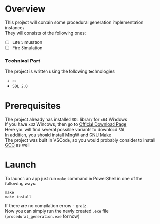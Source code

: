 # Overview
This project will contain some procedural generation implementation instances\
They will consists of the following ones:
- [ ] Life Simulation
- [ ] Fire Simulation
### Technical Part
The project is written using the following technologies:
- `C++`
- `SDL 2.0`
# Prerequisites
The project already has installed `SDL` library for `x64` Windows\
If you have `x32` Windows, then go to [Official Download Page](https://www.libsdl.org/download-2.0.php)\
Here you will find several possible variants to download `SDL`\
In addition, you should install [MingW](https://www.mingw-w64.org/) and [GNU Make](http://gnuwin32.sourceforge.net/packages/make.htm)\
The project was built in VSCode, so you would probably consider to install [GCC](https://gcc.gnu.org/) as well
# Launch
To launch an app just run `make` command in PowerShell in one of the following ways:
```
make
make install
```
If there are no compilation errors - gratz.\
Now you can simply run the newly created `.exe` file (`procedural_generation.exe` for now)
